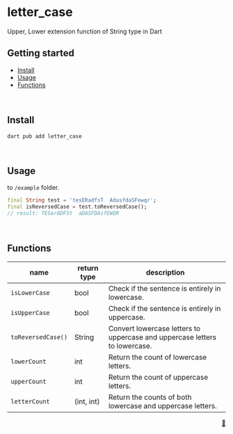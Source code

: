 # letter_case
Upper, Lower extension function of String type in Dart
<!-- 
This README describes the package. If you publish this package to pub.dev,
this README's contents appear on the landing page for your package.

For information about how to write a good package README, see the guide for
[writing package pages](https://dart.dev/tools/pub/writing-package-pages). 

For general information about developing packages, see the Dart guide for
[creating packages](https://dart.dev/guides/libraries/create-packages)
and the Flutter guide for
[developing packages and plugins](https://flutter.dev/to/develop-packages). 


## Getting started
-->

<h2 id="getting-started">Getting started</h2>

- [Install](#install)
- [Usage](#usage)
- [Functions](#functions)

<br/>

## Install

```shell
dart pub add letter_case
```

<br/>

## Usage

to `/example` folder. 

```dart
final String test = 'tesERadfsT  AdasfdaSFewqr';
final isReversedCase = test.toReversedCase();
// result: TESerADFSt  aDASFDAsfEWQR
```

<br/>

## Functions

| name      |   return type     |   description     |
|-----------|-------------------|-------------------|
|   `isLowerCase`   |   bool    |   Check if the sentence is entirely in lowercase.     |
|   `isUpperCase`   |   bool    |   Check if the sentence is entirely in uppercase.     |
|   `toReversedCase()`  |   String  |   Convert lowercase letters to uppercase and uppercase letters to lowercase.  |
|   `lowerCount`    |   int     |   Return the count of lowercase letters.      |
|   `upperCount`    |   int     |   Return the count of uppercase letters.      |
|   `letterCount`   |   (int, int)      |   Return the counts of both lowercase and uppercase letters.  |
<p align="right"><a href="#getting-started">🔼</a></p>